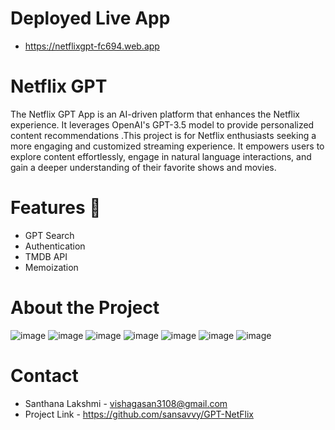 # Deployed Live App

- https://netflixgpt-fc694.web.app

# Netflix GPT
 The Netflix GPT App is an AI-driven platform that enhances the Netflix experience. It leverages OpenAI's GPT-3.5 model to provide personalized content recommendations .This project is for Netflix enthusiasts seeking a more engaging and customized streaming experience. It empowers users to explore content effortlessly, engage in natural language interactions, and gain a deeper understanding of their favorite shows and movies. 

# Features 🎯
* GPT Search
* Authentication
* TMDB API
* Memoization

# About the Project
![image](https://github.com/sansavvy/GPT-NetFlix/assets/68282393/d07e754b-4f1f-4d9e-9e8c-f07c2162c683)
![image](https://github.com/sansavvy/GPT-NetFlix/assets/68282393/0139e026-4cb1-4c16-b966-e3abe1792c4d)
![image](https://github.com/sansavvy/GPT-NetFlix/assets/68282393/6dfea448-5a4c-4bf3-8314-cd0a60452196)
![image](https://github.com/sansavvy/GPT-NetFlix/assets/68282393/9de228a0-3158-418d-882c-814d6be8758d)
![image](https://github.com/sansavvy/GPT-NetFlix/assets/68282393/4c721357-6431-4224-9380-3a893fc7627e)
![image](https://github.com/sansavvy/GPT-NetFlix/assets/68282393/3e8ba249-778e-474c-94c9-1913a0549c7c)
![image](https://github.com/sansavvy/GPT-NetFlix/assets/68282393/fa31f9c7-b391-4288-b4a2-f429d623f30e)


# Contact
* Santhana Lakshmi - vishagasan3108@gmail.com
* Project Link - https://github.com/sansavvy/GPT-NetFlix





